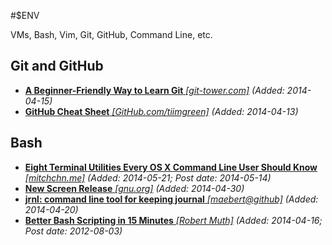 #$ENV

VMs, Bash, Vim, Git, GitHub, Command Line, etc.

## Git and GitHub
* [**A Beginner-Friendly Way to Learn Git** *[git-tower.com]*](http://www.git-tower.com/learn/) *(Added: 2014-04-15)*
* [**GitHub Cheat Sheet** *[GitHub.com/tiimgreen]*](https://github.com/tiimgreen/github-cheat-sheet) *(Added: 2014-04-13)*

## Bash
* [**Eight Terminal Utilities Every OS X Command Line User Should Know** *[mitchchn.me]*](http://www.mitchchn.me/2014/os-x-terminal/) *(Added: 2014-05-21; Post date: 2014-05-14)*
* [**New Screen Release** *[gnu.org]*](https://savannah.gnu.org/forum/forum.php?forum_id=7961) *(Added: 2014-04-30)*
* [**jrnl: command line tool for keeping journal** *[maebert@github]*](http://maebert.github.io/jrnl/index.html) *(Added: 2014-04-20)*
* [**Better Bash Scripting in 15 Minutes** *[Robert Muth]*](http://robertmuth.blogspot.com/2012/08/better-bash-scripting-in-15-minutes.html) *(Added: 2014-04-16; Post date: 2012-08-03)*
